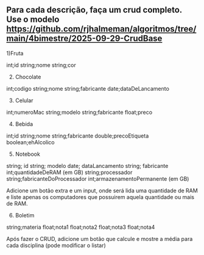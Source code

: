 ## Para cada descrição, faça um crud completo. Use o modelo https://github.com/rjhalmeman/algoritmos/tree/main/4bimestre/2025-09-29-CrudBase


1)Fruta

int;id
string;nome
string;cor


2) Chocolate

int;codigo
string;nome
string;fabricante
date;dataDeLancamento

3) Celular

int;numeroMac
string;modelo
string;fabricante
float;preco


4) Bebida

int;id
string;nome
string;fabricante
double;precoEtiqueta
boolean;ehAlcolico


5) Notebook

string; id
string; modelo
date; dataLancamento
string; fabricante
int;quantidadeDeRAM (em GB)
string;processador
string;fabricanteDoProcessador
int;armazenamentoPermanente (em GB)

Adicione um botão extra e um input, onde será lida uma quantidade de RAM e liste apenas os computadores que possuirem aquela quantidade ou mais de RAM.

6) Boletim

string;materia
float;nota1
float;nota2
float;nota3
float;nota4

Após fazer o CRUD, adicione um botão que calcule e mostre a média para cada disciplina (pode modificar o listar)
